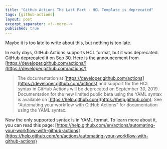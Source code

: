 ```yaml
---
title: "GitHub Actions The Last Part - HCL Template is deprecated"
tags: [github-actions]
layout: post
excerpt_separator: <!--more-->
published: true
---
```


Maybe it is too late to write about this, but nothing is too late.
<!--more-->

In early days, GitHub Actions supports HCL format, but it was deprecated. GitHub deprecated it on Sep 30. Here is the announcement from [https://developer.github.com/actions/](https://developer.github.com/actions/)

> The documentation at [https://developer.github.com/actions](https://developer.github.com/actions) and support for the HCL syntax in GitHub Actions will be deprecated on September 30, 2019. Documentation for the new limited public beta using the YAML syntax is available on [https://help.github.com](https://help.github.com). See "Automating your workflow with GitHub Actions" for documentation using the YAML syntax.

Now the only supported syntax is in YAML format. To learn more about it, you can read this page: [https://help.github.com/en/actions/automating-your-workflow-with-github-actions](https://help.github.com/en/actions/automating-your-workflow-with-github-actions)